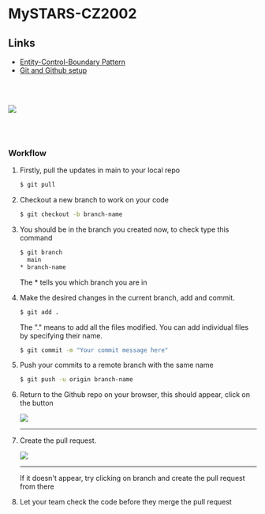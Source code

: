 # MySTARS-CZ2002

## Links
- <a href="https://en.wikipedia.org/wiki/Entity-control-boundary">Entity-Control-Boundary Pattern</a>
- <a href="https://www.freecodecamp.org/news/learn-the-basics-of-git-in-under-10-minutes-da548267cc91/">Git and Github setup</a>

<br></br>

![](https://i.ibb.co/ygWZc8q/Screenshot-2020-11-03-143649.jpg)

<br></br>

### Workflow
1. Firstly, pull the updates in main to your local repo

    ```bash
    $ git pull
    ```

2. Checkout a new branch to work on your code
    ```bash
    $ git checkout -b branch-name
    ```
3. You should be in the branch you created now, to check type this command
    ```bash
    $ git branch
      main
    * branch-name
    ```
   The * tells you which branch you are in
   
4. Make the desired changes in the current branch, add and commit.
    ```bash
    $ git add .
    ```
    The "." means to add all the files modified.
    You can add individual files by specifying their name.
    
    ```bash
    $ git commit -m "Your commit message here"
    ```
   
5. Push your commits to a remote branch with the same name
    ```bash
    $ git push -u origin branch-name
    ```
6. Return to the Github repo on your browser, this should appear, click on the button

    ![](https://i.ibb.co/fMjdcp8/Screenshot-2020-11-03-231544.jpg)
    ****
    
7. Create the pull request.
    
    ![](https://i.ibb.co/3hcc6Dw/Screenshot-2020-11-03-231612.jpg)
    ****
    
    If it doesn't appear, try clicking on branch and create the pull request from there
    
8. Let your team check the code before they merge the pull request